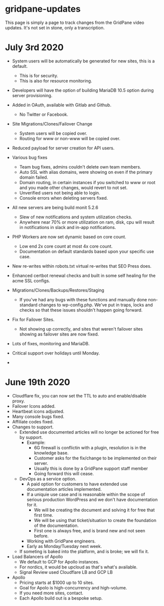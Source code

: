 # gridpane-updates
This page is simply a page to track changes from the GridPane video updates. It's not set in stone, only a transcription.

# July 3rd 2020
* System users will be automatically be generated for new sites, this is a default.
	* This is for security.
	* This is also for resource monitoring.
* Developers will have the option of building MariaDB 10.5 option during server provisioning.
* Added in OAuth, available with Gitlab and Github.
	* No Twitter or Facebook.
* Site Migrations/Clones/Failover Change
	* System users will be copied over.
	* Routing for www or non-www will be copied over.
* Reduced payload for server creation for API users.
* Various bug fixes
	* Team bug fixes, admins couldn't delete own team members.
	* Auto SSL with alias domains, were showing on even if the primary domain failed.
	* Domain routing, in certain instances if you switched to www or root and you made other changes, would revert to not set.
	* Unverified users not being able to login.
	* Console errors when deleting servers fixed.
* All new servers are being build monit 5.2.6
	* Slew of new notifications and system utilization checks.
	* Anywhere near 70% or more utilization on ram, disk, cpu will result in notifications in slack and in-app notifications.
* PHP Workers are now set dynamic based on core count.
	* Low end 2x core count at most 4x core count.
	* Documentation on default standards based upon your specific use case.
* New re-writes within robots.txt virtual re-writes that SEO Press does.
* Enhanced certbot renewal checks and built in some self healing for the acme SSL configs.
* Migrations/Clones/Backups/Restores/Staging 
	* If you've had any bugs with these functions and manually done non-standard changes to wp-config.php. We've put in traps, locks and checks so that these issues shouldn't happen going forward.
* Fix for Failover Sites. 
	* Not showing up correctly, and sites that weren't failover sites showing as failover sites are now fixed.
* Lots of fixes, monitoring and MariaDB.
* Critical support over holidays until Monday.

*
# June 19th 2020
* Cloudflare fix, you can now set the TTL to auto and enable/disable proxy.
* Failover Icons added.
* Heartbeat icons adjusted.
* Many console bugs fixed.
* Affiliate codes fixed.
* Changes to support.
	* Extended use documented articles will no longer be actioned for free by support.
		* Example: 
			* 6G firewall is conflictin with a plugin, resolution is in the knowledge base.
			* Customer asks for the fix/change to be implemented on their server.
			* Usually this is done by a GridPane support staff member
			* Going forward this will cease.
	* DevOps as a service option.
		* A paid option for customers to have extended use documentation articles implemented.
		* If a uniquie use case and is reasonable within the scope of serious production WordPress and we don't have documentation for it.
			* We will be creating the document and solving it for free that first time.
			* We will be using that ticket/situation to create the foundation of the documentation.
			* First one is always free, and is brand new and not seen before.
		* Working with GridPane engineers.
		* Early as Monday/Tuesday next week.
	* If someting is baked into the platform, and is broke; we will fix it.
* Load Balancers of Apollo
	* We default to GCP for Apollo instances.
	* For nordics, it would be upcloud as that's what's available.
	* Signal Review used Cloudflare LB and GCP LB
* Apollo
	* Pricing starts at $1000 up to 10 sites.
	* Goal for Apolo is high-concurrency and high-volume.
	* If you need more sites, contact.
	* Each Apollo build out is a bespoke setup.
